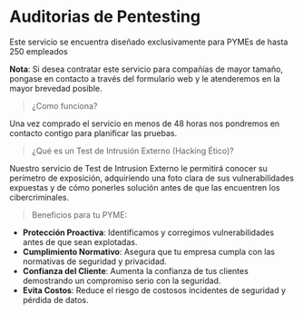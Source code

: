 # **Auditorias de Pentesting**

Este servicio se encuentra diseñado exclusivamente para PYMEs de hasta 250 empleados 

**Nota**: Si desea contratar este servicio para compañías de mayor tamaño, pongase en contacto a través del formulario web y le atenderemos en la mayor brevedad posible.

> ¿Como funciona?

Una vez comprado el servicio en menos de 48 horas nos pondremos en contacto contigo para planificar las pruebas.

> ¿Qué es un Test de Intrusión Externo (Hacking Ético)?

Nuestro servicio de Test de Intrusion Externo le permitirá conocer su perímetro de exposición, adquiriendo una foto clara de sus vulnerabilidades expuestas y de cómo ponerles solución antes de que las encuentren los cibercriminales.

> Beneficios para tu PYME:

- **Protección Proactiva**: Identificamos y corregimos vulnerabilidades antes de que sean explotadas.
- **Cumplimiento Normativo**: Asegura que tu empresa cumpla con las normativas de seguridad y privacidad.
- **Confianza del Cliente**: Aumenta la confianza de tus clientes demostrando un compromiso serio con la seguridad.
- **Evita Costos**: Reduce el riesgo de costosos incidentes de seguridad y pérdida de datos.

